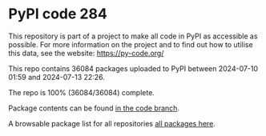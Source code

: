 # PyPI code 284

This repository is part of a project to make all code in PyPI as accessible as possible. For more information 
on the project and to find out how to utilise this data, see the website: https://py-code.org/

This repo contains 36084 packages uploaded to PyPI between 
2024-07-10 01:59 and 2024-07-13 22:26.

The repo is 100% (36084/36084) complete.

Package contents can be found [in the code branch](https://github.com/pypi-data/pypi-mirror-284/tree/code/packages).

A browsable package list for all repositories [all packages here](https://py-code.org/repositories/pypi-mirror-284).


